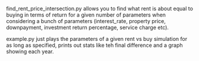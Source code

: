 find_rent_price_intersection.py allows you to find what rent is about equal to buying in terms of return for a given number of parameters when considering a bunch of parameters (interest_rate, property price, downpayment, investment return percentage, service charge etc).

example.py just plays the parameters of a given rent vs buy simulation for as long as specified, prints out stats like teh final difference and a graph showing each year.
